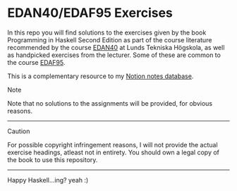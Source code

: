 # EDAN40/EDAF95 Exercises
In this repo you will find solutions to the exercises given by the book Programming in Haskell Second Edition as part of the course literature recommended by the course [EDAN40](https://cs.lth.se/edan40) at Lunds Tekniska Högskola, as well as handpicked exercises from the lecturer. Some of these are common to the course [EDAF95](https://cs.lth.se/edaf95).

This is a complementary resource to my [Notion notes database](https://mikaelrr.notion.site/Delade-anteckningar-Hub-LTH-D-C-f2a47297b9b146dba372e02c4f789d55?pvs=4).

> [!NOTE]
> Note that no solutions to the assignments will be provided, for obvious reasons.

---
> [!CAUTION]
> For possible copyright infringement reasons, I will not provide the actual exercise headings, atleast not in entirety. You should own a legal copy of the book to use this repository.
---
Happy Haskell...ing? yeah :)
